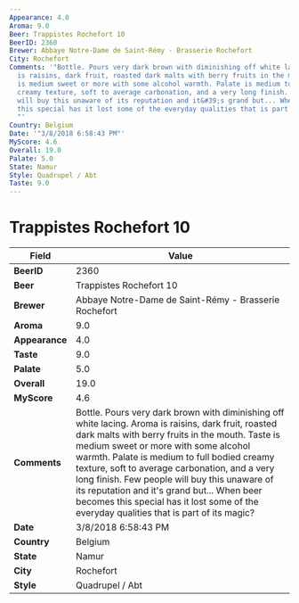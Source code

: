 ```yaml
---
Appearance: 4.0
Aroma: 9.0
Beer: Trappistes Rochefort 10
BeerID: 2360
Brewer: Abbaye Notre-Dame de Saint-Rémy - Brasserie Rochefort
City: Rochefort
Comments: '"Bottle. Pours very dark brown with diminishing off white lacing. Aroma
  is raisins, dark fruit, roasted dark malts with berry fruits in the mouth. Taste
  is medium sweet or more with some alcohol warmth. Palate is medium to full bodied
  creamy texture, soft to average carbonation, and a very long finish. Few people
  will buy this unaware of its reputation and it&#39;s grand but... When beer becomes
  this special has it lost some of the everyday qualities that is part of its magic?
  "'
Country: Belgium
Date: '"3/8/2018 6:58:43 PM"'
MyScore: 4.6
Overall: 19.0
Palate: 5.0
State: Namur
Style: Quadrupel / Abt
Taste: 9.0
---
```


# Trappistes Rochefort 10

| Field         | Value |
|---------------|-------|
| **BeerID** | 2360 |
| **Beer** | Trappistes Rochefort 10 |
| **Brewer** | Abbaye Notre-Dame de Saint-Rémy - Brasserie Rochefort |
| **Aroma** | 9.0 |
| **Appearance** | 4.0 |
| **Taste** | 9.0 |
| **Palate** | 5.0 |
| **Overall** | 19.0 |
| **MyScore** | 4.6 |
| **Comments** | Bottle. Pours very dark brown with diminishing off white lacing. Aroma is raisins, dark fruit, roasted dark malts with berry fruits in the mouth. Taste is medium sweet or more with some alcohol warmth. Palate is medium to full bodied creamy texture, soft to average carbonation, and a very long finish. Few people will buy this unaware of its reputation and it&#39;s grand but... When beer becomes this special has it lost some of the everyday qualities that is part of its magic?  |
| **Date** | 3/8/2018 6:58:43 PM |
| **Country** | Belgium |
| **State** | Namur |
| **City** | Rochefort |
| **Style** | Quadrupel / Abt |
